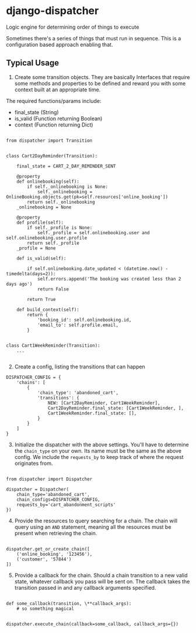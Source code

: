 # django-dispatcher


Logic engine for determining order of things to execute


Sometimes there's a series of things that must run in sequence. This is a
configuration based approach enabling that.


Typical Usage
---


1. Create some transition objects. They are basically Interfaces that
require some methods and properties to be defined and reward you with
some context built at an appropriate time.

The required functions/params include:

- final_state (String)
- is_valid (Function returning Boolean)
- context (Function returning Dict)

```

from dispatcher import Transition


class Cart2DayReminder(Transition):

    final_state = CART_2_DAY_REMINDER_SENT

    @property
    def onlinebooking(self):
        if self._onlinebooking is None:
            self._onlinebooking = OnlineBooking.objects.get(pk=self.resources['online_booking'])
        return self._onlinebooking
    _onlinebooking = None

    @property
    def profile(self):
        if self._profile is None:
            self._profile = self.onlinebooking.user and self.onlinebooking.user.profile
        return self._profile
    _profile = None

    def is_valid(self):

        if self.onlinebooking.date_updated < (datetime.now() - timedelta(days=2)):
            self.errors.append('The booking was created less than 2 days ago')
            return False

        return True

    def build_context(self):
        return {
            'booking_id': self.onlinebooking.id,
            'email_to': self.profile.email,
        }


class Cart1WeekReminder(Transition):
	...


```

2. Create a config, listing the transitions that can happen

```
DISPATCHER_CONFIG = {
	'chains': [
		{
			'chain_type': 'abandoned_cart',
			'transitions': {
				NEW: [Cart2DayReminder, Cart1WeekReminder],
				Cart2DayReminder.final_state: [Cart1WeekReminder, ],
				Cart1WeekReminder.final_state: [],
			}
		}
	]
}

```


3. Initialize the dispatcher with the above settings. You'll have to
determine the `chain_type` on your own. Its name must be the same as
the above config. We include the `requests_by` to keep track of where
the request originates from.


```

from dispatcher import Dispatcher

dispatcher = Dispatcher(
	chain_type='abandoned_cart',
	chain_configs=DISPATCHER_CONFIG,
	requests_by='cart_abandonment_scripts'
})

```

4. Provide the resources to query searching for a chain. The chain
will query using an `AND` statement, meaning all the resources must
be present when retrieving the chain.

```

dispatcher.get_or_create_chain([
	('online_booking', '123456'),
	('customer', '57844')
])

```

5. Provide a callback for the chain. Should a chain transition to a new
valid state, whatever callback you pass will be sent on. The callback
takes the transition passed in and any callback arguments specified.

```

def some_callback(transition, \**callback_args):
	# so something magical


dispatcher.execute_chain(callback=some_callback, callback_args={})

```
